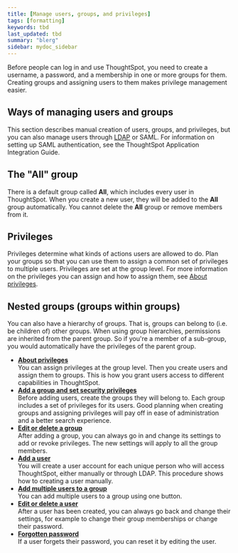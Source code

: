 ```yaml
---
title: [Manage users, groups, and privileges]
tags: [formatting]
keywords: tbd
last_updated: tbd
summary: "blerg"
sidebar: mydoc_sidebar
---
```

Before people can log in and use ThoughtSpot, you need to create a username, a password, and a membership in one or more groups for them. Creating groups and assigning users to them makes privilege management easier.

## Ways of managing users and groups

This section describes manual creation of users, groups, and privileges, but you can also manage users through [LDAP](../setup/about_LDAP.html#) or SAML. For information on setting up SAML authentication, see the ThoughtSpot Application Integration Guide.

## The "All" group

There is a default group called **All**, which includes every user in ThoughtSpot. When you create a new user, they will be added to the **All** group automatically. You cannot delete the **All** group or remove members from it.

## Privileges

Privileges determine what kinds of actions users are allowed to do. Plan your groups so that you can use them to assign a common set of privileges to multiple users. Privileges are set at the group level. For more information on the privileges you can assign and how to assign them, see [About privileges](about_privileges.html#).

## Nested groups (groups within groups)

You can also have a hierarchy of groups. That is, groups can belong to (i.e. be children of) other groups. When using group hierarchies, permissions are inherited from the parent group. So if you're a member of a sub-group, you would automatically have the privileges of the parent group.

-   **[About privileges](../../admin/users_groups/about_privileges.html)**  
You can assign privileges at the group level. Then you create users and assign them to groups. This is how you grant users access to different capabilities in ThoughtSpot.
-   **[Add a group and set security privileges](../../admin/users_groups/add_group.html)**  
Before adding users, create the groups they will belong to. Each group includes a set of privileges for its users. Good planning when creating groups and assigning privileges will pay off in ease of administration and a better search experience.
-   **[Edit or delete a group](../../admin/users_groups/edit_group.html)**  
After adding a group, you can always go in and change its settings to add or revoke privileges. The new settings will apply to all the group members.
-   **[Add a user](../../admin/users_groups/add_user.html)**  
You will create a user account for each unique person who will access ThoughtSpot, either manually or through LDAP. This procedure shows how to creating a user manually.
-   **[Add multiple users to a group](../../admin/users_groups/add_multiple_users_to_a_group.html)**  
You can add multiple users to a group using one button.
-   **[Edit or delete a user](../../admin/users_groups/edit_user.html)**  
After a user has been created, you can always go back and change their settings, for example to change their group memberships or change their password.
-   **[Forgotten password](../../admin/users_groups/forgot_password.html)**  
If a user forgets their password, you can reset it by editing the user.
